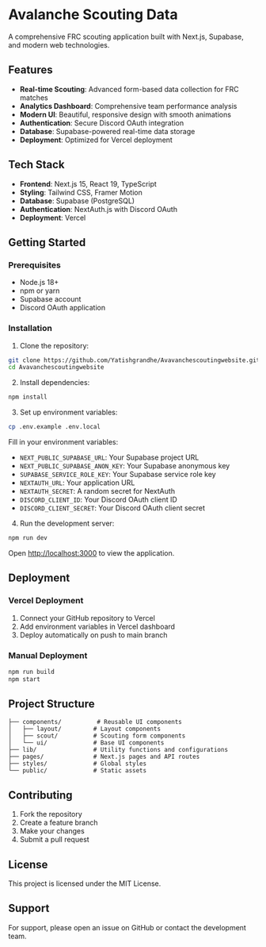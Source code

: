 # Avalanche Scouting Data

A comprehensive FRC scouting application built with Next.js, Supabase, and modern web technologies.

## Features

- **Real-time Scouting**: Advanced form-based data collection for FRC matches
- **Analytics Dashboard**: Comprehensive team performance analysis
- **Modern UI**: Beautiful, responsive design with smooth animations
- **Authentication**: Secure Discord OAuth integration
- **Database**: Supabase-powered real-time data storage
- **Deployment**: Optimized for Vercel deployment

## Tech Stack

- **Frontend**: Next.js 15, React 19, TypeScript
- **Styling**: Tailwind CSS, Framer Motion
- **Database**: Supabase (PostgreSQL)
- **Authentication**: NextAuth.js with Discord OAuth
- **Deployment**: Vercel

## Getting Started

### Prerequisites

- Node.js 18+ 
- npm or yarn
- Supabase account
- Discord OAuth application

### Installation

1. Clone the repository:
```bash
git clone https://github.com/Yatishgrandhe/Avavanchescoutingwebsite.git
cd Avavanchescoutingwebsite
```

2. Install dependencies:
```bash
npm install
```

3. Set up environment variables:
```bash
cp .env.example .env.local
```

Fill in your environment variables:
- `NEXT_PUBLIC_SUPABASE_URL`: Your Supabase project URL
- `NEXT_PUBLIC_SUPABASE_ANON_KEY`: Your Supabase anonymous key
- `SUPABASE_SERVICE_ROLE_KEY`: Your Supabase service role key
- `NEXTAUTH_URL`: Your application URL
- `NEXTAUTH_SECRET`: A random secret for NextAuth
- `DISCORD_CLIENT_ID`: Your Discord OAuth client ID
- `DISCORD_CLIENT_SECRET`: Your Discord OAuth client secret

4. Run the development server:
```bash
npm run dev
```

Open [http://localhost:3000](http://localhost:3000) to view the application.

## Deployment

### Vercel Deployment

1. Connect your GitHub repository to Vercel
2. Add environment variables in Vercel dashboard
3. Deploy automatically on push to main branch

### Manual Deployment

```bash
npm run build
npm start
```

## Project Structure

```
├── components/          # Reusable UI components
│   ├── layout/         # Layout components
│   ├── scout/          # Scouting form components
│   └── ui/             # Base UI components
├── lib/                # Utility functions and configurations
├── pages/              # Next.js pages and API routes
├── styles/             # Global styles
└── public/             # Static assets
```

## Contributing

1. Fork the repository
2. Create a feature branch
3. Make your changes
4. Submit a pull request

## License

This project is licensed under the MIT License.

## Support

For support, please open an issue on GitHub or contact the development team.